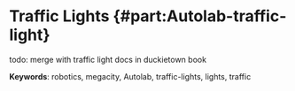 # Traffic Lights {#part:Autolab-traffic-light}

todo: merge with traffic light docs in duckietown book

**Keywords**: robotics, megacity, Autolab, traffic-lights, lights, traffic
